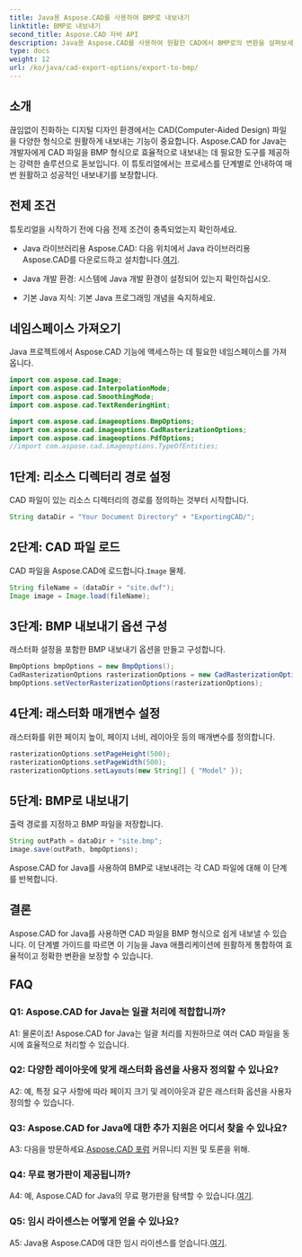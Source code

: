 ```yaml
---
title: Java용 Aspose.CAD를 사용하여 BMP로 내보내기
linktitle: BMP로 내보내기
second_title: Aspose.CAD 자바 API
description: Java용 Aspose.CAD를 사용하여 원활한 CAD에서 BMP로의 변환을 살펴보세요. 효율적이고 정확한 내보내기를 위한 단계별 가이드를 따르세요.
type: docs
weight: 12
url: /ko/java/cad-export-options/export-to-bmp/
---
```

## 소개

끊임없이 진화하는 디지털 디자인 환경에서는 CAD(Computer-Aided Design) 파일을 다양한 형식으로 원활하게 내보내는 기능이 중요합니다. Aspose.CAD for Java는 개발자에게 CAD 파일을 BMP 형식으로 효율적으로 내보내는 데 필요한 도구를 제공하는 강력한 솔루션으로 돋보입니다. 이 튜토리얼에서는 프로세스를 단계별로 안내하여 매번 원활하고 성공적인 내보내기를 보장합니다.

## 전제 조건

튜토리얼을 시작하기 전에 다음 전제 조건이 충족되었는지 확인하세요.

- Java 라이브러리용 Aspose.CAD: 다음 위치에서 Java 라이브러리용 Aspose.CAD를 다운로드하고 설치합니다.[여기](https://releases.aspose.com/cad/java/).

- Java 개발 환경: 시스템에 Java 개발 환경이 설정되어 있는지 확인하십시오.

- 기본 Java 지식: 기본 Java 프로그래밍 개념을 숙지하세요.

## 네임스페이스 가져오기

Java 프로젝트에서 Aspose.CAD 기능에 액세스하는 데 필요한 네임스페이스를 가져옵니다.

```java
import com.aspose.cad.Image;
import com.aspose.cad.InterpolationMode;
import com.aspose.cad.SmoothingMode;
import com.aspose.cad.TextRenderingHint;

import com.aspose.cad.imageoptions.BmpOptions;
import com.aspose.cad.imageoptions.CadRasterizationOptions;
import com.aspose.cad.imageoptions.PdfOptions;
//import com.aspose.cad.imageoptions.TypeOfEntities;
```

## 1단계: 리소스 디렉터리 경로 설정

CAD 파일이 있는 리소스 디렉터리의 경로를 정의하는 것부터 시작합니다.

```java
String dataDir = "Your Document Directory" + "ExportingCAD/";
```

## 2단계: CAD 파일 로드

 CAD 파일을 Aspose.CAD에 로드합니다.`Image` 물체.

```java
String fileName = (dataDir + "site.dwf");
Image image = Image.load(fileName);
```

## 3단계: BMP 내보내기 옵션 구성

래스터화 설정을 포함한 BMP 내보내기 옵션을 만들고 구성합니다.

```java
BmpOptions bmpOptions = new BmpOptions();
CadRasterizationOptions rasterizationOptions = new CadRasterizationOptions();
bmpOptions.setVectorRasterizationOptions(rasterizationOptions);
```

## 4단계: 래스터화 매개변수 설정

래스터화를 위한 페이지 높이, 페이지 너비, 레이아웃 등의 매개변수를 정의합니다.

```java
rasterizationOptions.setPageHeight(500);
rasterizationOptions.setPageWidth(500);
rasterizationOptions.setLayouts(new String[] { "Model" });
```

## 5단계: BMP로 내보내기

출력 경로를 지정하고 BMP 파일을 저장합니다.

```java
String outPath = dataDir + "site.bmp";
image.save(outPath, bmpOptions);
```

Aspose.CAD for Java를 사용하여 BMP로 내보내려는 각 CAD 파일에 대해 이 단계를 반복합니다.

## 결론

Aspose.CAD for Java를 사용하면 CAD 파일을 BMP 형식으로 쉽게 내보낼 수 있습니다. 이 단계별 가이드를 따르면 이 기능을 Java 애플리케이션에 원활하게 통합하여 효율적이고 정확한 변환을 보장할 수 있습니다.

## FAQ

### Q1: Aspose.CAD for Java는 일괄 처리에 적합합니까?

A1: 물론이죠! Aspose.CAD for Java는 일괄 처리를 지원하므로 여러 CAD 파일을 동시에 효율적으로 처리할 수 있습니다.

### Q2: 다양한 레이아웃에 맞게 래스터화 옵션을 사용자 정의할 수 있나요?

A2: 예, 특정 요구 사항에 따라 페이지 크기 및 레이아웃과 같은 래스터화 옵션을 사용자 정의할 수 있습니다.

### Q3: Aspose.CAD for Java에 대한 추가 지원은 어디서 찾을 수 있나요?

 A3: 다음을 방문하세요.[Aspose.CAD 포럼](https://forum.aspose.com/c/cad/19) 커뮤니티 지원 및 토론을 위해.

### Q4: 무료 평가판이 제공됩니까?

 A4: 예, Aspose.CAD for Java의 무료 평가판을 탐색할 수 있습니다.[여기](https://releases.aspose.com/).

### Q5: 임시 라이센스는 어떻게 얻을 수 있나요?

 A5: Java용 Aspose.CAD에 대한 임시 라이센스를 얻습니다.[여기](https://purchase.aspose.com/temporary-license/).